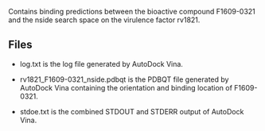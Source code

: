 Contains binding predictions between the bioactive compound F1609-0321 and the nside search space on the virulence factor rv1821.

## Files

- log.txt is the log file generated by AutoDock Vina.

- rv1821_F1609-0321_nside.pdbqt is the PDBQT file generated by AutoDock Vina containing the orientation and binding location of F1609-0321.

- stdoe.txt is the combined STDOUT and STDERR output of AutoDock Vina.

